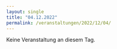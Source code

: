 ```yaml
---
layout: single
title: "04.12.2022"
permalink: /veranstaltungen/2022/12/04/
---
```


Keine Veranstaltung an diesem Tag.
